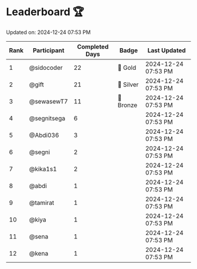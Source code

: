 # Leaderboard 🏆

Updated on: 2024-12-24 07:53 PM

| Rank | Participant       | Completed Days | Badge      | Last Updated         |
|------|-------------------|----------------|------------|----------------------|
| 1    | @sidocoder        | 22             | 🏅 Gold     | 2024-12-24 07:53 PM |
| 2    | @gift             | 21             | 🥈 Silver   | 2024-12-24 07:53 PM |
| 3    | @sewasewT7        | 11             | 🥉 Bronze   | 2024-12-24 07:53 PM |
| 4    | @segnitsega       | 6              |            | 2024-12-24 07:53 PM |
| 5    | @Abdi036          | 3              |            | 2024-12-24 07:53 PM |
| 6    | @segni            | 2              |            | 2024-12-24 07:53 PM |
| 7    | @kika1s1          | 2              |            | 2024-12-24 07:53 PM |
| 8    | @abdi             | 1              |            | 2024-12-24 07:53 PM |
| 9    | @tamirat          | 1              |            | 2024-12-24 07:53 PM |
| 10   | @kiya             | 1              |            | 2024-12-24 07:53 PM |
| 11   | @sena             | 1              |            | 2024-12-24 07:53 PM |
| 12   | @kena             | 1              |            | 2024-12-24 07:53 PM |
